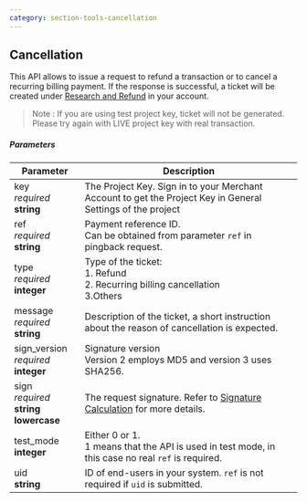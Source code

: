 ```yaml
---
category: section-tools-cancellation
---
```


## Cancellation

This API allows to issue a request to refund a transaction or to cancel a recurring billing payment. If the response is successful, a ticket will be created under [Research and Refund](https://api.paymentwall.com/developers/crm/tickets) in your account.

> Note : If you are using test project key, ticket will not be generated. Please try again with LIVE project key with real transaction.

##### Parameters

|Parameter|Description|
|---|---|
|key<br> *required*<br> **string**| The Project Key. Sign in to your Merchant Account to get the Project Key in General Settings of the project|
|ref<br> *required*<br> **string**| Payment reference ID.<br> Can be obtained from parameter ```ref``` in pingback request. |
|type<br> *required*<br> **integer**| Type of the ticket:<br> 1. Refund<br> 2. Recurring billing cancellation<br> 3.Others|
|message<br> *required*<br> **string**| Description of the ticket, a short instruction about the reason of cancellation is expected.|
|sign_version<br> *required*<br> **integer**| Signature version<br> Version 2 employs MD5 and version 3 uses SHA256.|
|sign<br> *required*<br> **string lowercase**|The request signature. Refer to [Signature Calculation](/development/signature-calculation) for more details.|
|test_mode <br> **integer**| Either 0 or 1.<br> 1 means that the API is used in test mode, in this case no real ```ref``` is required.|
|uid<br> **string**| ID of end-users in your system. ```ref``` is not required if ```uid``` is submitted.|
